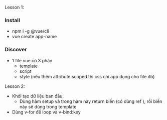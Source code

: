 Lesson 1:
### Install
- npm i -g @vue/cli
- vue create app-name

### Discover
- 1 file vue có 3 phần
  - template
  - script
  - style (nếu thêm attribute scoped thì css chỉ app dụng cho file đó)

Lesson 2: 
- Khởi tạo dữ liệu ban đầu:
  - Dùng hàm setup và trong hàm này return biến (có dùng ref ), rồi biến này sẽ dùng trong template
- Dùng v-for để loop và v-bind:key